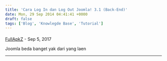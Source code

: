 ```yaml
---
title: 'Cara Log In dan Log Out Joomla! 3.1 (Back-End)'
date: Mon, 29 Sep 2014 04:41:41 +0000
draft: false
tags: ['Blog', 'Knowlegde Base', 'Tutorial']
---
```



#### 
[FullApkZ](http://www.fullapkz.com "aziu.zui@gmail.com") - <time datetime="2017-09-22 23:47:02">Sep 5, 2017</time>

Joomla beda banget yak dari yang laen
<hr />

